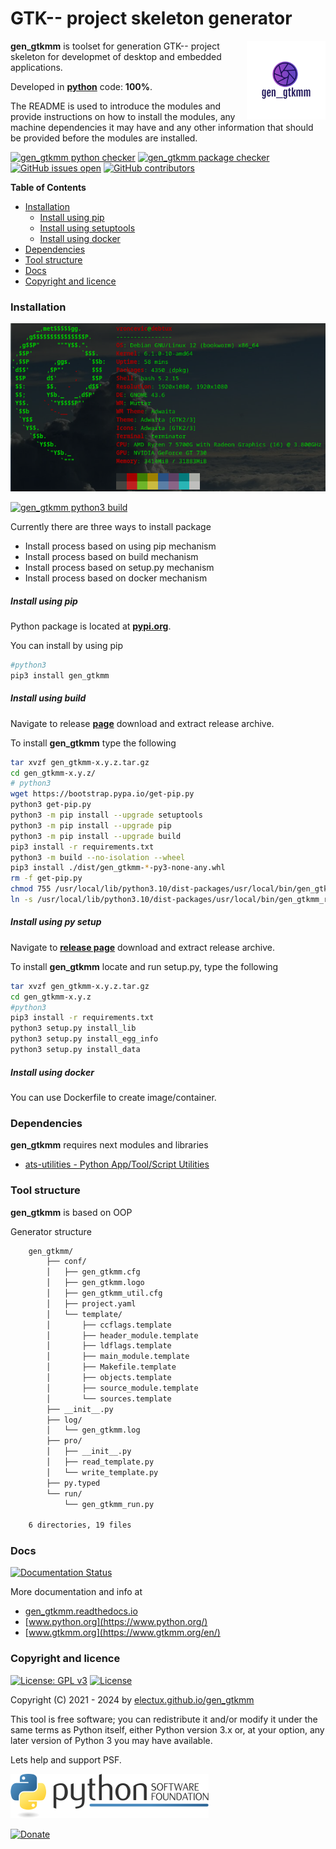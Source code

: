 # GTK-- project skeleton generator

<img align="right" src="https://raw.githubusercontent.com/electux/gen_gtkmm/dev/docs/gen_gtkmm_logo.png" width="25%">

**gen_gtkmm** is toolset for generation GTK-- project skeleton for
developmet of desktop and embedded applications.

Developed in **[python](https://www.python.org/)** code: **100%**.

The README is used to introduce the modules and provide instructions on
how to install the modules, any machine dependencies it may have and any
other information that should be provided before the modules are installed.

[![gen_gtkmm python checker](https://github.com/electux/gen_gtkmm/actions/workflows/gen_gtkmm_python_checker.yml/badge.svg)](https://github.com/electux/gen_gtkmm/actions/workflows/gen_gtkmm_python_checker.yml) [![gen_gtkmm package checker](https://github.com/electux/gen_gtkmm/actions/workflows/gen_gtkmm_package_checker.yml/badge.svg)](https://github.com/electux/gen_gtkmm/actions/workflows/gen_gtkmm_package.yml) [![GitHub issues open](https://img.shields.io/github/issues/electux/gen_gtkmm.svg)](https://github.com/electux/gen_gtkmm/issues) [![GitHub contributors](https://img.shields.io/github/contributors/electux/gen_gtkmm.svg)](https://github.com/electux/gen_gtkmm/graphs/contributors)

<!-- START doctoc generated TOC please keep comment here to allow auto update -->
<!-- DON'T EDIT THIS SECTION, INSTEAD RE-RUN doctoc TO UPDATE -->
**Table of Contents**

- [Installation](#installation)
    - [Install using pip](#install-using-pip)
    - [Install using setuptools](#install-using-setuptools)
    - [Install using docker](#install-using-docker)
- [Dependencies](#dependencies)
- [Tool structure](#tool-structure)
- [Docs](#docs)
- [Copyright and licence](#copyright-and-licence)

<!-- END doctoc generated TOC please keep comment here to allow auto update -->

### Installation

![debian linux os](https://raw.githubusercontent.com/electux/gen_gtkmm/dev/docs/debtux.png)

[![gen_gtkmm python3 build](https://github.com/electux/gen_gtkmm/actions/workflows/gen_gtkmm_python3_build.yml/badge.svg)](https://github.com/electux/gen_gtkmm/actions/workflows/gen_gtkmm_python3_build.yml)

Currently there are three ways to install package
* Install process based on using pip mechanism
* Install process based on build mechanism
* Install process based on setup.py mechanism
* Install process based on docker mechanism

##### Install using pip

Python package is located at **[pypi.org](https://pypi.org/project/gen_gtkmm/)**.

You can install by using pip

```bash
#python3
pip3 install gen_gtkmm
```

##### Install using build

Navigate to release **[page](https://github.com/electux/gen_gtkmm/releases/)** download and extract release archive.

To install **gen_gtkmm** type the following

```bash
tar xvzf gen_gtkmm-x.y.z.tar.gz
cd gen_gtkmm-x.y.z/
# python3
wget https://bootstrap.pypa.io/get-pip.py
python3 get-pip.py 
python3 -m pip install --upgrade setuptools
python3 -m pip install --upgrade pip
python3 -m pip install --upgrade build
pip3 install -r requirements.txt
python3 -m build --no-isolation --wheel
pip3 install ./dist/gen_gtkmm-*-py3-none-any.whl
rm -f get-pip.py
chmod 755 /usr/local/lib/python3.10/dist-packages/usr/local/bin/gen_gtkmm_run.py
ln -s /usr/local/lib/python3.10/dist-packages/usr/local/bin/gen_gtkmm_run.py /usr/local/bin/gen_gtkmm_run.py
```

##### Install using py setup

Navigate to **[release page](https://github.com/electux/gen_gtkmm/releases)** download and extract release archive.

To install **gen_gtkmm** locate and run setup.py, type the following

```bash
tar xvzf gen_gtkmm-x.y.z.tar.gz
cd gen_gtkmm-x.y.z
#python3
pip3 install -r requirements.txt
python3 setup.py install_lib
python3 setup.py install_egg_info
python3 setup.py install_data
```

##### Install using docker

You can use Dockerfile to create image/container.

### Dependencies

**gen_gtkmm** requires next modules and libraries

* [ats-utilities - Python App/Tool/Script Utilities](https://electux.github.io/ats_utilities)

### Tool structure

**gen_gtkmm** is based on OOP

Generator structure

```bash
    gen_gtkmm/
        ├── conf/
        │   ├── gen_gtkmm.cfg
        │   ├── gen_gtkmm.logo
        │   ├── gen_gtkmm_util.cfg
        │   ├── project.yaml
        │   └── template/
        │       ├── ccflags.template
        │       ├── header_module.template
        │       ├── ldflags.template
        │       ├── main_module.template
        │       ├── Makefile.template
        │       ├── objects.template
        │       ├── source_module.template
        │       └── sources.template
        ├── __init__.py
        ├── log/
        │   └── gen_gtkmm.log
        ├── pro/
        │   ├── __init__.py
        │   ├── read_template.py
        │   └── write_template.py
        ├── py.typed
        └── run/
            └── gen_gtkmm_run.py
    
    6 directories, 19 files
```

### Docs

[![Documentation Status](https://readthedocs.org/projects/gen-esp/badge/?version=latest)](https://gen-esp.readthedocs.io/en/latest/?badge=latest)

More documentation and info at

* [gen_gtkmm.readthedocs.io](https://gen-gtkmm.readthedocs.io)
* [www.python.org](https://www.python.org/)
* [www.gtkmm.org](https://www.gtkmm.org/en/)

### Copyright and licence

[![License: GPL v3](https://img.shields.io/badge/License-GPLv3-blue.svg)](https://www.gnu.org/licenses/gpl-3.0) [![License](https://img.shields.io/badge/License-Apache%202.0-blue.svg)](https://opensource.org/licenses/Apache-2.0)

Copyright (C) 2021 - 2024 by [electux.github.io/gen_gtkmm](https://electux.github.io/gen_gtkmm/)

This tool is free software; you can redistribute it and/or modify
it under the same terms as Python itself, either Python version 3.x or,
at your option, any later version of Python 3 you may have available.

Lets help and support PSF.

[![Python Software Foundation](https://raw.githubusercontent.com/electux/gen_gtkmm/dev/docs/psf-logo-alpha.png)](https://www.python.org/psf/)

[![Donate](https://www.paypalobjects.com/en_US/i/btn/btn_donateCC_LG.gif)](https://www.python.org/psf/donations/)
